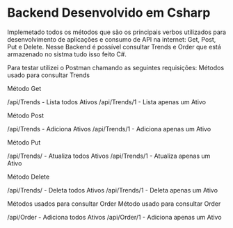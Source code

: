 # Backend Desenvolvido em Csharp

Implemetado todos os métodos que são os principais verbos utilizados para desenvolvimento de aplicações e consumo de API na internet: Get, Post, Put e Delete.
Nesse Backend é possível consultar Trends e Order que está armazenado no sistma tudo isso feito C#.



Para testar utilizei o Postman chamando as seguintes requisições:
Métodos usado para consultar Trends

Método Get

/api/Trends - Lista todos Ativos 
/api/Trends/1 - Lista apenas um Ativo

Método Post

/api/Trends - Adiciona Ativos 
/api/Trends/1 - Adiciona apenas um Ativo

Método Put

/api/Trends/ - Atualiza todos Ativos
/api/Trends/1 - Atualiza apenas um Ativo

Método Delete

/api/Trends/ - Deleta todos Ativos
/api/Trends/1 - Deleta apenas um Ativo

Métodos usados para consultar Order
Método usado para consultar Order

/api/Order - Adiciona todos Ativos 
/api/Order/1 - Adiciona apenas um Ativo
